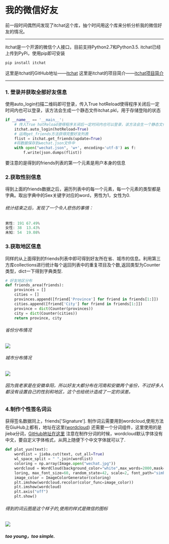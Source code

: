 # 我的微信好友
前一段时间偶然间发现了itchat这个库，抽个时间用这个库来分析分析我的微信好友的情况。

---
itchat是一个开源的微信个人接口，目前支持Python2.7和Python3.5.
itchat已经上传到PyPi，使用pip即可安装
```python
pip install itchat
```
这里是itchat的GitHub地址——<a href="https://github.com/littlecodersh/ItChat">itchat</a>
这里是itchat的项目简介——<a href="http://itchat.readthedocs.io/zh/latest/">itchat项目简介</a>

_ _ _

### 1. 登录并获取全部好友信息
使用auto_login扫描二维码即可登录，传入True hotReload使得程序关闭后一定时间内也可以登录，该方法会生成一个静态文件itchat.pkl，用于存储登陆的状态
```python
if __name__ == '__main__':
	# 传入True hotReload使得程序关闭后一定时间内也可以登录，该方法会生一个静态文件itchat.pkl，用于存储登陆的状态
    itchat.auto_login(hotReload=True)
    # 运用get_friends方法获得完整好友列表
    flist = itchat.get_friends(update=True)
    #将数据保存到wechat.json文件中
    with open("wechat.json", 'w+', encoding='utf-8') as f:
        f.write(json.dumps(flist))
```
要注意的是得到的friends列表的第一个元素是用户本身的信息
### 2.获取性别信息
得到上面的friends数据之后，遍历列表中的每一个元素，每一个元素的类型都是字典。取出字典中的Sex关键字对应的word，男性为1，女性为0.
###### 统计结束之后，发现了一个令人悲伤的事情：
```JavaScript
男性: 191 67.49%
女性: 38  13.43%
未知: 54  19.08%
```

### 3.获取地区信息
同样的从上面得到的friends列表中即可得到好友所在省、城市的信息。利用第三方库collections进行统计每个返回列表中的重复项目及个数,返回类型为Counter类型，dict一下得到字典类型.
```python
# 好友地区分布
def friends_area(friends):
    provinces = []
    cities = []
    provinces.append([friend['Province'] for friend in friends[1:]])
    cities.append([friend['City'] for friend in friends[1:]])
    province = dict(Counter(provinces))
    city = dict(Counter(cities))
    return province, city
```

###### 省份分布情况
![](http://123.206.47.24/wp-content/uploads/2017/09/province-1.jpg)
###### 城市分布情况
![](http://123.206.47.24/wp-content/uploads/2017/09/city.jpg)

###### 因为我老家是在安徽阜阳，所以好友大都分布在河南和安徽两个省份，不过好多人都没有设置自己的性别和地区，这个也给统计造成了一定的误差。
### 4.制作个性签名词云
获得签名数据同上，friends['Signature'].
制作词云需要用到wordcloud,使用方法在GiuHub上都有，地址在这里(<a href="https://github.com/amueller/word_cloud">wordcloud</a>)
还需要一个分词组件，这里使用的是jieba分词，<a href="https://github.com/fxsjy/jieba">GitHub地址在这里</a>
注意在制作分词的时候，wordcloud默认字体没有中文，要自定义字体格式，从网上随便下个中文字体就可以了.
```python
def plot_yun(text):
    wordlist = jieba.cut(text, cut_all=True)
    wl_space_split = " ".join(wordlist)
    coloring = np.array(Image.open("wechat.jpg"))
    wordcloud = WordCloud(background_color="white",max_words=2000,mask=co
    loring, max_font_size=60, random_state=42, scale=2, font_path="simhei.ttf").generate(wl_space_split)
    image_color = ImageColorGenerator(coloring)
    plt.imshow(wordcloud.recolor(color_func=image_color))
    plt.imshow(wordcloud)
    plt.axis("off")
    plt.show()
```
###### 得到的词云图是这个样子的,使用的样式是微信的图标
![](http://123.206.47.24/wp-content/uploads/2017/09/cloud_wechat.png)
##### too young，too simple.